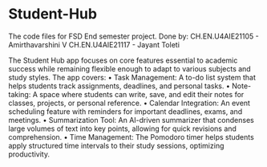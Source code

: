 # Student-Hub
The code files for FSD End semester project.
Done by:
CH.EN.U4AIE21105 - Amirthavarshini V
CH.EN.U4AIE21117 - Jayant Toleti

The Student Hub app focuses on core features essential to academic success while remaining flexible enough to adapt to various subjects and study styles.
The app covers:
•	Task Management: A to-do list system that helps students track assignments, deadlines, and personal tasks.
•	Note-taking: A space where students can write, save, and edit their notes for classes, projects, or personal reference.
•	Calendar Integration: An event scheduling feature with reminders for important deadlines, exams, and meetings.
•	Summarization Tool: An AI-driven summarizer that condenses large volumes of text into key points, allowing for quick revisions and comprehension.
•	Time Management: The Pomodoro timer helps students apply structured time intervals to their study sessions, optimizing productivity.


